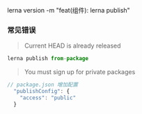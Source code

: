  lerna version -m "feat(组件): lerna publish"

 ### 常见错误
 > Current HEAD is already released
```js
lerna publish from-package

```
> You must sign up for private packages
```js
// package.json 增加配置
  "publishConfig": {
    "access": "public"
  }
```

